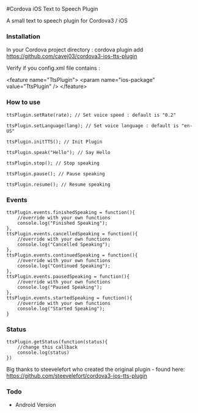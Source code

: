 #Cordova iOS Text to Speech Plugin

A small text to speech plugin for Cordova3 / iOS

### Installation

In your Cordova project directory : 
cordova plugin add https://github.com/cavej03/cordova3-ios-tts-plugin

Verify if you config.xml file contains :

&lt;feature name="TtsPlugin"&gt;
	    &lt;param name="ios-package" value="TtsPlugin" /&gt;
&lt;/feature&gt;

### How to use

    ttsPlugin.setRate(rate); // Set voice speed : default is "0.2"
    
    ttsPlugin.setLanguage(lang); // Set voice language : default is "en-US"
    
    ttsPlugin.initTTS(); // Init Plugin
    
    ttsPlugin.speak("Hello"); // Say Hello
    
    ttsPlugin.stop(); // Stop speaking
    
    ttsPlugin.pause(); // Pause speaking
    
    ttsPlugin.resume(); // Resume speaking


### Events
    ttsPlugin.events.finishedSpeaking = function(){
        //override with your own functions
        console.log("Finished Speaking");
    },
    ttsPlugin.events.cancelledSpeaking = function(){
        //override with your own functions
        console.log("Cancelled Speaking");
    },
    ttsPlugin.events.continuedSpeaking = function(){
        //override with your own functions
        console.log("Continued Speaking");
    },
    ttsPlugin.events.pausedSpeaking = function(){
        //override with your own functions
        console.log("Paused Speaking");
    },
    ttsPlugin.events.startedSpeaking = function(){
        //override with your own functions
        console.log("Started Speaking");
    }

### Status
    ttsPlugin.getStatus(function(status){
        //change this callback
        console.log(status)
    })

Big thanks to steevelefort who created the original plugin - found here: 
https://github.com/steevelefort/cordova3-ios-tts-plugin

### Todo

- Android Version
